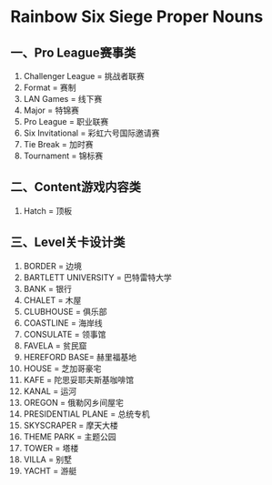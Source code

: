 **Rainbow Six Siege Proper Nouns**
==================================
 
 一、Pro League赛事类
 -------------------
 
 1. Challenger League = 挑战者联赛
 2. Format = 赛制
 3. LAN Games = 线下赛
 4. Major = 特锦赛
 5. Pro League = 职业联赛
 6. Six Invitational = 彩虹六号国际邀请赛
 7. Tie Break = 加时赛
 8. Tournament = 锦标赛
 
 二、Content游戏内容类
 --------------------
 
 1. Hatch = 顶板
 
 三、Level关卡设计类
 ------------------
 
 1. BORDER = 边境
 2. BARTLETT UNIVERSITY = 巴特雷特大学
 3. BANK = 银行
 4. CHALET = 木屋
 5. CLUBHOUSE = 俱乐部
 6. COASTLINE = 海岸线
 7. CONSULATE = 领事馆
 8. FAVELA = 贫民窟
 9. HEREFORD BASE= 赫里福基地
 10. HOUSE = 芝加哥豪宅
 11. KAFE = 陀思妥耶夫斯基咖啡馆
 12. KANAL = 运河
 13. OREGON = 俄勒冈乡间屋宅
 14. PRESIDENTIAL PLANE = 总统专机
 15. SKYSCRAPER = 摩天大楼
 16. THEME PARK = 主题公园
 17. TOWER = 塔楼
 18. VILLA = 别墅
 19. YACHT = 游艇

 
